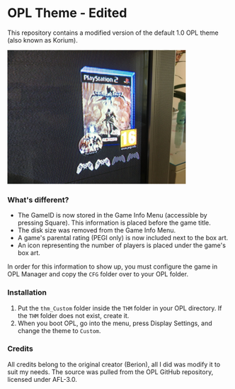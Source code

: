 # OPL Theme - Edited

This repository contains a modified version of the default 1.0 OPL theme (also known as Korium).

<img src=".github/photo.jpg" width="403" height="302"/>

### What's different?

* The GameID is now stored in the Game Info Menu (accessible by pressing Square). This information is placed before the game title.
* The disk size was removed from the Game Info Menu.
* A game's parental rating (PEGI only) is now included next to the box art.
* An icon representing the number of players is placed under the game's box art.

In order for this information to show up, you must configure the game in OPL Manager and copy the `CFG` folder over to your OPL folder.

### Installation

1) Put the `thm_Custom` folder inside the `THM` folder in your OPL directory. If the `THM` folder does not exist, create it. 
2) When you boot OPL, go into the menu, press Display Settings, and change the theme to `Custom`.

### Credits

All credits belong to the original creator (Berion), all I did was modify it to suit my needs. The source was pulled from the OPL GitHub repository, licensed under AFL-3.0.
